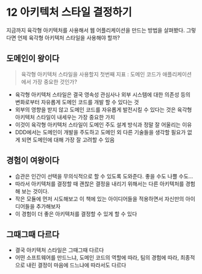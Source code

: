 # 12 아키텍처 스타일 결정하기

지금까지 육각형 아키텍처를 사용해서 웹 어플리케이션을 만드는 방법을 살펴봤다. 그렇다면 언제 육각형 아키텍처 스타일을 사용해야 할까?

## 도메인이 왕이다

> 육각형 아키텍처 스타일을 사용할지 첫번째 지표 : 도메인 코드가 애플리케이션에서 가장 중요한 것인가?

- 육각형 아키텍처 스타일은 결국 영속성 관심사나 외부 시스템에 대한 의존성 등의 변화로부터 자유롭게 도메인 코드를 개발 할 수 있다는 것
- 외부의 영향을 받지 않고 도메인 코드를 자유롭게 발전시킬 수 있다는 것은 육각형 아키텍처 스타일이 내세우는 가장 중요한 가치
- 이것이 육각형 아키텍처 스타일이 도메인 주도 설계 방식과 정말 잘 어울리는 이유
- DDD에서는 도메인이 개발을 주도하고 도메인 외 다른 기술들을 생각할 필요가 없게 되면 도메인에 대해 가장 잘 고려할 수 있음

## 경험이 여왕이다

- 습관은 인간이 선택을 무의식적으로 할 수 있도록 도와준다. 좋을 수도 나쁠 수도...
- 따라서 아키텍처를 결정할 때 괜찮은 결정을 내리기 위해서는 다른 아키텍처를 경험해 보는 것이다.
- 작은 모듈에 먼저 시도해보고 이 책에 있는 아이디어들을 적용하면서 자신만의 아이디어들을 추가해보자
- 이 경험이 더 좋은 아키텍처를 결정할 수 있게 할 수 있다

## 그때그때 다르다

- 결국 아키텍처 스타일은 그때그때 다르다
- 어떤 소프트웨어를 만드느냐, 도메인 코드의 역할에 따라, 팀의 경험에 따라, 최종적으로 내린 결정이 마음에 드느냐에 따라서도 다르다

